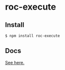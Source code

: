 # roc-execute

## Install

```sh
$ npm install roc-execute
```

## Docs
[See here.](../../docs/API.md#execute)
